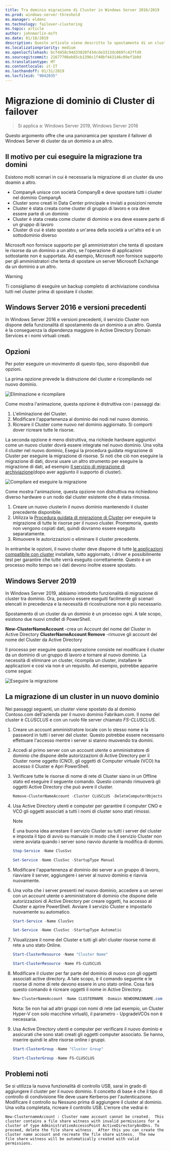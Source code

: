 ```yaml
---
title: Tra dominio migrazione di Cluster in Windows Server 2016/2019
ms.prod: windows-server-threshold
ms.manager: eldenc
ms.technology: failover-clustering
ms.topic: article
author: johnmarlin-msft
ms.date: 01/18/2019
description: Questo articolo viene descritto lo spostamento di un cluster di Windows Server 2019 da un dominio a altro
ms.localizationpriority: medium
ms.openlocfilehash: bcfd458c94d33820f434cde3313dc069fc42ffd9
ms.sourcegitcommit: 21677706eb85cb1396c1f40bf443146c09ef1b0d
ms.translationtype: MT
ms.contentlocale: it-IT
ms.lasthandoff: 01/31/2019
ms.locfileid: "9042035"
---
```

# Migrazione di dominio di Cluster di failover

> Si applica a: Windows Server 2019, Windows Server 2016

Questo argomento offre che una panoramica per spostare il failover di Windows Server di cluster da un dominio a un altro.

## Il motivo per cui eseguire la migrazione tra domini

Esistono molti scenari in cui è necessaria la migrazione di un cluster da uno doamin a altro.

- CompanyA unisce con società CompanyB e deve spostare tutti i cluster nel dominio CompanyA
- Cluster sono creati in Data Center principale e inviati a posizioni remote
- Cluster è stata creata come cluster di gruppo di lavoro e ora deve essere parte di un dominio
- Cluster è stata creata come cluster di dominio e ora deve essere parte di un gruppo di lavoro
- Cluster di cui è stato spostato a un'area della società a un'altra ed è un sottodominio diverso

Microsoft non fornisce supporto per gli amministratori che tenta di spostare le risorse da un dominio a un altro, se l'operazione di applicazioni sottostante non è supportata. Ad esempio, Microsoft non fornisce supporto per gli amministratori che tenta di spostare un server Microsoft Exchange da un dominio a un altro.

   > [!WARNING]
   > Ti consigliamo di eseguire un backup completo di archiviazione condivisa tutti nel cluster prima di spostare il cluster.

## Windows Server 2016 e versioni precedenti

In Windows Server 2016 e versioni precedenti, il servizio Cluster non dispone della funzionalità di spostamento da un dominio a un altro.  Questa è la conseguenza la dipendenza maggiore in Active Directory Domain Services e i nomi virtuali creati.   

## Opzioni

Per poter eseguire un movimento di questo tipo, sono disponibili due opzioni.

La prima opzione prevede la distruzione del cluster e ricompilando nel nuovo dominio.

![Eliminazione e ricompilare](media\Cross-Domain-Cluster-Migration\Cross-Cluster-Domain-Migration-1.gif)

Come mostra l'animazione, questa opzione è distruttiva con i passaggi da:

1. L'eliminazione del Cluster.
2. Modificare l'appartenenza al dominio dei nodi nel nuovo dominio.
3. Ricreare il Cluster come nuovo nel dominio aggiornato.  Si comporti dover ricreare tutte le risorse.

La seconda opzione è meno distruttiva, ma richiede hardware aggiuntivi come un nuovo cluster dovrà essere integrate nel nuovo dominio.  Una volta il cluster nel nuovo dominio, Esegui la procedura guidata migrazione di Cluster per eseguire la migrazione di risorse. Si noti che ciò non eseguire la migrazione di dati, dovrai usare un altro strumento per eseguire la migrazione di dati, ad esempio [Il servizio di migrazione di archiviazione](../storage/storage-migration-service/overview.md)(dopo aver aggiunto il supporto di cluster).

![Compilare ed eseguire la migrazione](media\Cross-Domain-Cluster-Migration\Cross-Cluster-Domain-Migration-2.gif)

Come mostra l'animazione, questa opzione non distruttiva ma richiedono diverso hardware o un nodo dal cluster esistente che è stata rimossa.

1. Creare un nuovo clusterin il nuovo dominio mantenendo il cluster precedente disponibile.
2. Utilizza la [Procedura guidata di migrazione di Cluster](https://docs.microsoft.com/en-us/previous-versions/windows/it-pro/windows-server-2008-R2-and-2008/cc754481(v=ws.10)) per eseguire la migrazione di tutte le risorse per il nuovo cluster. Promemoria, questo non vengono copiati dati, quindi dovranno essere eseguito separatamente.
3. Rimuovere le autorizzazioni o eliminare il cluster precedente.

In entrambe le opzioni, il nuovo cluster deve disporre di tutte [le applicazioni compatibile con cluster](https://technet.microsoft.com/aa369082(v=vs.90)) installate, tutto aggiornato, i driver e possibilmente test per garantire che tutte verrà eseguito correttamente.  Questo è un processo molto tempo se i dati devono inoltre essere spostato.

## Windows Server 2019

In Windows Server 2019, abbiamo introdotto funzionalità di migrazione di cluster tra dominio.  Ora, possono essere eseguiti facilmente gli scenari elencati in precedenza e la necessità di ricostruzione non è più necessario.  

Spostamento di un cluster da un dominio è un processo ogni. A tale scopo, esistono due nuovi cmdlet di PowerShell.

**New-ClusterNameAccount** -crea un Account del nome del Cluster in Active Directory **ClusterNameAccount Remove** -rimuove gli account del nome del Cluster da Active Directory

Il processo per eseguire questa operazione consiste nel modificare il cluster da un dominio di un gruppo di lavoro e tornare al nuovo dominio.  La necessità di eliminare un cluster, ricompila un cluster, installare le applicazioni e così via non è un requisito. Ad esempio, potrebbe apparire come segue:

![Eseguire la migrazione](media\Cross-Domain-Cluster-Migration\Cross-Cluster-Domain-Migration-3.gif)

## La migrazione di un cluster in un nuovo dominio

Nei passaggi seguenti, un cluster viene spostato da al dominio Contoso.com dell'azienda per il nuovo dominio Fabrikam.com.  Il nome del cluster è *CLUSCLUS* e con un ruolo file server chiamato *FS-CLUSCLUS*.

1. Creare un account amministratore locale con lo stesso nome e la password in tutti i server del cluster.  Questo potrebbe essere necessario effettuare l'accesso mentre i server si stanno muovendo tra domini.
2. Accedi al primo server con un account utente o amministratore di dominio che dispone delle autorizzazioni di Active Directory per il Cluster nome oggetto (CNO), gli oggetti di Computer virtuale (VCO) ha accesso il Cluster e Apri PowerShell.
3. Verificare tutte le risorse di nome di rete di Cluster siano in un Offline stato ed eseguire il seguente comando.  Questo comando rimuoverà gli oggetti Active Directory che può avere il cluster.

   ```PowerShell
   Remove-ClusterNameAccount -Cluster CLUSCLUS -DeleteComputerObjects
   ```
4. Usa Active Directory utenti e computer per garantire il computer CNO e VCO gli oggetti associati a tutti i nomi di cluster sono stati rimossi.

   > [!NOTE]
   > È una buona idea arrestare il servizio Cluster su tutti i server del cluster e imposta il tipo di avvio su manuale in modo che il servizio Cluster non viene avviata quando i server sono riavvio durante la modifica di domini.

   ```PowerShell
   Stop-Service -Name ClusSvc

   Set-Service -Name ClusSvc -StartupType Manual
   ```

5. Modificare l'appartenenza al dominio dei server a un gruppo di lavoro, riavviare il server, aggiungere i server al nuovo dominio e riavvia nuovamente.
6. Una volta che i server presenti nel nuovo dominio, accedere a un server con un account utente o amministratore di dominio che dispone delle autorizzazioni di Active Directory per creare oggetti, ha accesso al Cluster e aprire PowerShell. Avviare il servizio Cluster e impostarlo nuovamente su automatico.

   ```PowerShell
   Start-Service -Name ClusSvc

   Set-Service -Name ClusSvc -StartupType Automatic
   ```
7. Visualizzare il nome del Cluster e tutti gli altri cluster risorse nome di rete a uno stato Online.

   ```PowerShell
   Start-ClusterResource -Name "Cluster Name"

   Start-ClusterResource -Name FS-CLUSCLUS
   ```

8. Modificare il cluster per far parte del dominio di nuovo con gli oggetti associati active directory. A tale scopo, è il comando seguente e le risorse di nome di rete devono essere in uno stato online.  Cosa farà questo comando è ricreare oggetti il nome in Active Directory.

   ```PowerShell
   New-ClusterNameAccount -Name CLUSTERNAME -Domain NEWDOMAINNAME.com -UpgradeVCOs
   ```

    Nota: Se non hai ad altri gruppi con nomi di rete (ad esempio, un Cluster Hyper-V con solo macchine virtuali), il parametro - UpgradeVCOs non è necessaria.

9. Usa Active Directory utenti e computer per verificare il nuovo dominio e assicurati che sono stati creati gli oggetti computer associato. Se hanno, inserire quindi le altre risorse online i gruppi.

   ```PowerShell
   Start-ClusterGroup -Name "Cluster Group"

   Start-ClusterGroup -Name FS-CLUSCLUS
   ```

## Problemi noti

Se si utilizza la nuova funzionalità di controllo USB, sarai in grado di aggiungere il cluster per il nuovo dominio.  Il concetto di base è che il tipo di controllo di condivisione file deve usare Kerberos per l'autenticazione.  Modificare il controllo su Nessuno prima di aggiungere il cluster al dominio.  Una volta completata, ricreare il controllo USB.  L'errore che vedrai è:

```
New-ClusternameAccount : Cluster name account cannot be created.  This cluster contains a file share witness with invalid permissions for a cluster of type AdministrativeAccesssPoint ActiveDirectoryAndDns. To proceed, delete the file share witness.  After this you can create the cluster name account and recreate the file share witness.  The new file share witness will be automatically created with valid permissions.
```

